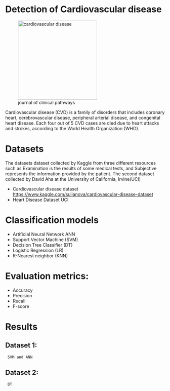 # Detection of Cardiovascular disease
<figure>
  <img width="250"  alt="cardiovascular disease" src="https://user-images.githubusercontent.com/29495885/115125597-ea21d880-9fd1-11eb-9ba6-e142ef38d235.png">
  <figcaption>journal of clinical pathways</figcaption>
</figure>

Cardiovascular disease (CVD) is a family of disorders that includes coronary heart, cerebrovascular disease, peripheral
arterial disease, and congenital heart disease. Each four out of 5 CVD cases are died due to heart attacks and strokes,
according to the World Health Organization (WHO).

# Datasets
The datasets dataset collected by Kaggle from three different resources such as Examination is the results of some medical tests, and Subjective represents the information provided by the patient. The second dataset collected by David Aha at the University of California, Irvine(UCI)

  - Cardiovascular disease dataset 
    https://www.kaggle.com/sulianova/cardiovascular-disease-dataset
   - Heart Disease Dataset UCI 

# Classification models 
  - Artificial Neural Network ANN
  - Support Vector Machine (SVM)
  - Decision Tree Classifier (DT)
  - Logistic Regression (LR)
  - K-Nearest neighbor (KNN)

# Evaluation metrics: 
  - Accuracy 
  - Precision
  - Recall
  - F-score
# Results
  ## Dataset 1:
     SVM and ANN
  ## Dataset 2:
     DT
 
